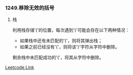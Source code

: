 ### 1249.移除无效的括号

1. 栈
   
   利用栈存储'('的位置，每次遇到')'可能会存在以下两种情况：
   - 如果栈中还有未匹配的'('，则将其弹出栈；
   - 如果之前已经没有'('，则将该')'字符从字符中删除。
   
   剩余栈中未匹配成功的'('，将其从字符中删除。

[Leetcode Link](https://leetcode-cn.com/problems/minimum-remove-to-make-valid-parentheses/)